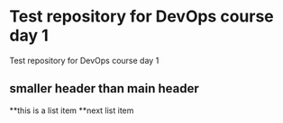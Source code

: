 # Test repository for DevOps course day 1

Test repository for DevOps course day 1
## smaller header than main header
**this is a list item
**next list item
